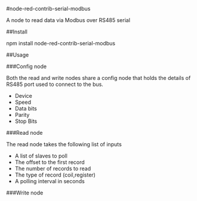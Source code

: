 #node-red-contrib-serial-modbus

A node to read data via Modbus over RS485 serial

##Install

npm install node-red-contrib-serial-modbus

##Usage

###Config node

Both the read and write nodes share a config node that holds the details of 
RS485 port used to connect to the bus.

 - Device
 - Speed
 - Data bits
 - Parity
 - Stop Bits

###Read node

The read node takes the following list of inputs

 - A list of slaves to poll
 - The offset to the first record
 - The number of records to read
 - The type of record (coil,register)
 - A polling interval in seconds

###Write node